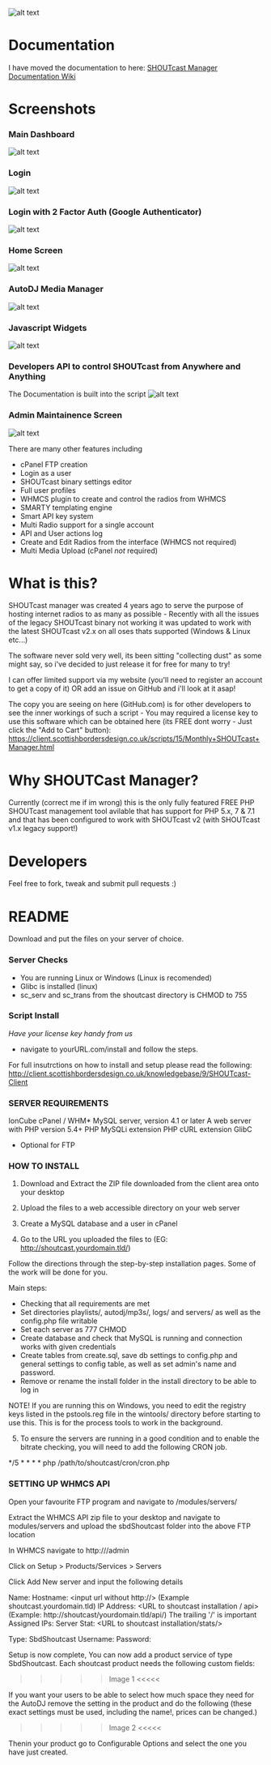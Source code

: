 ![alt text](https://scottishbordersdesign.co.uk/wp-content/themes/ScottishBordersDesignV3/images/logo-white.png "Scottish Borders Design Logo")

# Documentation #
I have moved the documentation to here: [SHOUTcast Manager Documentation Wiki](https://github.com/gaza1994/SHOUTcast-Manager/wiki)

# Screenshots #

### Main Dashboard ###
![alt text](https://scottishbordersdesign.co.uk/github/SHOUTcast-Manager/screenshots/dashboard.jpg "SHOUTcast Manager Screenshot")

### Login ###
![alt text](https://scottishbordersdesign.co.uk/github/SHOUTcast-Manager/screenshots/login.jpg "SHOUTcast Manager Screenshot")

### Login with 2 Factor Auth (Google Authenticator) ###
![alt text](https://scottishbordersdesign.co.uk/github/SHOUTcast-Manager/screenshots/login_2fa.jpg "SHOUTcast Manager Screenshot")

### Home Screen ###
![alt text](https://scottishbordersdesign.co.uk/github/SHOUTcast-Manager/screenshots/main_screen.jpg "SHOUTcast Manager Screenshot")

### AutoDJ Media Manager ###
![alt text](https://scottishbordersdesign.co.uk/github/SHOUTcast-Manager/screenshots/media_manager.jpg "SHOUTcast Manager Screenshot")

### Javascript Widgets ###
![alt text](https://scottishbordersdesign.co.uk/github/SHOUTcast-Manager/screenshots/widgets.jpg "SHOUTcast Manager Screenshot")

### Developers API to control SHOUTcast from Anywhere and Anything ###
The Documentation is built into the script
![alt text](https://scottishbordersdesign.co.uk/github/SHOUTcast-Manager/screenshots/api.jpg "SHOUTcast Manager Screenshot")

### Admin Maintainence Screen ###
![alt text](https://scottishbordersdesign.co.uk/github/SHOUTcast-Manager/screenshots/maintaince_screen.jpg "SHOUTcast Manager Screenshot")

There are many other features including 
 - cPanel FTP creation
 - Login as a user
 - SHOUTcast binary settings editor
 - Full user profiles
 - WHMCS plugin to create and control the radios from WHMCS
 - SMARTY templating engine
 - Smart API key system
 - Multi Radio support for a single account
 - API and User actions log
 - Create and Edit Radios from the interface (WHMCS not required)
 - Multi Media Upload (cPanel _not_ required)


# What is this? #
SHOUTcast manager was created 4 years ago to serve the purpose of hosting internet radios to as many as possible - Recently with all the issues of the legacy SHOUTcast binary not working it was updated to work with the latest SHOUTcast v2.x on all oses thats supported (Windows & Linux etc...) 

The software never sold very well, its been sitting "collecting dust" as some might say, so i've decided to just release it for free for many to try! 

I can offer limited support via my website (you'll need to register an account to get a copy of it) OR add an issue on GitHub and i'll look at it asap!

The copy you are seeing on here (GitHub.com) is for other developers to see the inner workings of such a script - You may required a license key to use this software which can be obtained here (its FREE dont worry - Just click the "Add to Cart" button): https://client.scottishbordersdesign.co.uk/scripts/15/Monthly+SHOUTcast+Manager.html


# Why SHOUTCast Manager? #
Currently (correct me if im wrong) this is the only fully featured FREE PHP SHOUTcast management tool avilable that has support for PHP 5.x, 7 & 7.1 and that has been configured to work with SHOUTcast v2 (with SHOUTcast v1.x legacy support!)

# Developers #
Feel free to fork, tweak and submit pull requests :)


# README #

Download and put the files on your server of choice.

### Server Checks ###

* You are running Linux or Windows (Linux is recomended)
* Glibc is installed (linux)
* sc_serv and sc_trans from the shoutcast directory is CHMOD to 755

### Script Install ###

_Have your license key handy from us_

* navigate to yourURL.com/install and follow the steps.

For full insutrctions on how to install and setup please read the following: http://client.scottishbordersdesign.co.uk/knowledgebase/9/SHOUTcast-Client

### SERVER REQUIREMENTS ###

IonCube
cPanel / WHM*
MySQL server, version 4.1 or later
A web server with PHP version 5.4+
PHP MySQLi extension
PHP cURL extension
GlibC
* Optional for FTP

### HOW TO INSTALL ###

1. Download and Extract the ZIP file downloaded from the client area onto your desktop

2. Upload the files to a web accessible directory on your web server

3. Create a MySQL database and a user in cPanel

4. Go to the URL you uploaded the files to (EG: http://shoutcast.yourdomain.tld/)

Follow the directions through the step-by-step installation pages. Some of the work will be done for you.

Main steps:

- Checking that all requirements are met
- Set directories playlists/, autodj/mp3s/, logs/ and servers/ as well as the config.php file writable
- Set each server as 777 CHMOD
- Create database and check that MySQL is running and connection works with given credentials
- Create tables from create.sql, save db settings to config.php and general settings to config table,
as well as set admin's name and password.
- Remove or rename the install folder in the install directory to be able to log in

NOTE! If you are running this on Windows, you need to edit the registry keys listed in the pstools.reg
file in the wintools/ directory before starting to use this. This is for the process tools to work in the background.

5. To ensure the servers are running in a good condition and to enable the bitrate checking, you will need to add the following CRON job.

*/5 * * * * php /path/to/shoutcast/cron/cron.php


### SETTING UP WHMCS API ###

Open your favourite FTP program and navigate to <WHMCS Directory>/modules/servers/

Extract the WHMCS API zip file to your desktop and navigate to modules/servers and upload the sbdShoutcast folder into the above FTP location

In WHMCS navigate to http://<whmcs>/admin

Click on Setup > Products/Services > Servers

Click Add New server and input the following details

Name: <You Choose>
Hostname: <input url without http://> (Example shoutcast.yourdomain.tld)
IP Address: <URL to shoutcast installation / api> (Example: http://shoutcast/yourdomain.tld/api/) The trailing '/' is important
Assigned IPs: <put your server ip in here>
Server Stat: <URL to shoutcast installation/stats/>

Type: SbdShoutcast
Username: <your super user username>
Password: <your super user password>


Setup is now complete, You can now add a product service of type SbdShoutcast.
Each shoutcast product needs the following custom fields:

>>>>> Image 1 <<<<<

If you want your users to be able to select how much space they need for the AutoDJ remove the setting in the product and do the following (these exact settings must be used, including the name!, prices can be changed.)

>>>>> Image 2 <<<<<

Thenin your product go to Configurable Options and select the one you have just created.
